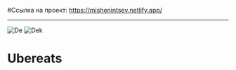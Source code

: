 #Ссылка на проект: https://mishenintsev.netlify.app/
__________________________________________________________
![De](https://user-images.githubusercontent.com/91624026/154536302-e83f6994-b0ad-4fc1-81cb-4b8321fb356c.jpg)
![Dek](https://user-images.githubusercontent.com/91624026/154536311-490f770d-ae17-4c69-a6a7-9ff13ae7fed7.jpg)

# Ubereats
